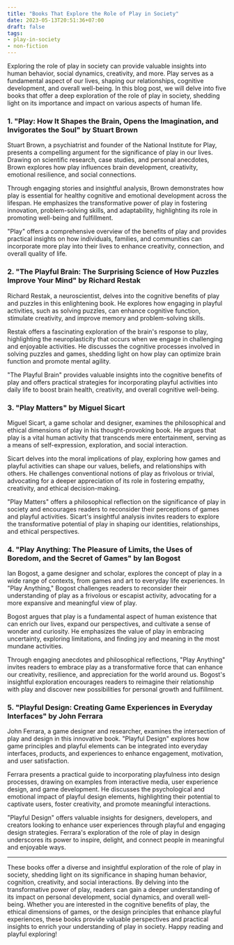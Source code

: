 ```yaml
---
title: "Books That Explore the Role of Play in Society"
date: 2023-05-13T20:51:36+07:00
draft: false
tags: 
- play-in-society
- non-fiction
---
```


Exploring the role of play in society can provide valuable insights into human behavior, social dynamics, creativity, and more. Play serves as a fundamental aspect of our lives, shaping our relationships, cognitive development, and overall well-being. In this blog post, we will delve into five books that offer a deep exploration of the role of play in society, shedding light on its importance and impact on various aspects of human life.

### 1. "Play: How It Shapes the Brain, Opens the Imagination, and Invigorates the Soul" by Stuart Brown

Stuart Brown, a psychiatrist and founder of the National Institute for Play, presents a compelling argument for the significance of play in our lives. Drawing on scientific research, case studies, and personal anecdotes, Brown explores how play influences brain development, creativity, emotional resilience, and social connections.

Through engaging stories and insightful analysis, Brown demonstrates how play is essential for healthy cognitive and emotional development across the lifespan. He emphasizes the transformative power of play in fostering innovation, problem-solving skills, and adaptability, highlighting its role in promoting well-being and fulfillment.

"Play" offers a comprehensive overview of the benefits of play and provides practical insights on how individuals, families, and communities can incorporate more play into their lives to enhance creativity, connection, and overall quality of life.

### 2. "The Playful Brain: The Surprising Science of How Puzzles Improve Your Mind" by Richard Restak

Richard Restak, a neuroscientist, delves into the cognitive benefits of play and puzzles in this enlightening book. He explores how engaging in playful activities, such as solving puzzles, can enhance cognitive function, stimulate creativity, and improve memory and problem-solving skills.

Restak offers a fascinating exploration of the brain's response to play, highlighting the neuroplasticity that occurs when we engage in challenging and enjoyable activities. He discusses the cognitive processes involved in solving puzzles and games, shedding light on how play can optimize brain function and promote mental agility.

"The Playful Brain" provides valuable insights into the cognitive benefits of play and offers practical strategies for incorporating playful activities into daily life to boost brain health, creativity, and overall cognitive well-being.

### 3. "Play Matters" by Miguel Sicart

Miguel Sicart, a game scholar and designer, examines the philosophical and ethical dimensions of play in his thought-provoking book. He argues that play is a vital human activity that transcends mere entertainment, serving as a means of self-expression, exploration, and social interaction.

Sicart delves into the moral implications of play, exploring how games and playful activities can shape our values, beliefs, and relationships with others. He challenges conventional notions of play as frivolous or trivial, advocating for a deeper appreciation of its role in fostering empathy, creativity, and ethical decision-making.

"Play Matters" offers a philosophical reflection on the significance of play in society and encourages readers to reconsider their perceptions of games and playful activities. Sicart's insightful analysis invites readers to explore the transformative potential of play in shaping our identities, relationships, and ethical perspectives.

### 4. "Play Anything: The Pleasure of Limits, the Uses of Boredom, and the Secret of Games" by Ian Bogost

Ian Bogost, a game designer and scholar, explores the concept of play in a wide range of contexts, from games and art to everyday life experiences. In "Play Anything," Bogost challenges readers to reconsider their understanding of play as a frivolous or escapist activity, advocating for a more expansive and meaningful view of play.

Bogost argues that play is a fundamental aspect of human existence that can enrich our lives, expand our perspectives, and cultivate a sense of wonder and curiosity. He emphasizes the value of play in embracing uncertainty, exploring limitations, and finding joy and meaning in the most mundane activities.

Through engaging anecdotes and philosophical reflections, "Play Anything" invites readers to embrace play as a transformative force that can enhance our creativity, resilience, and appreciation for the world around us. Bogost's insightful exploration encourages readers to reimagine their relationship with play and discover new possibilities for personal growth and fulfillment.

### 5. "Playful Design: Creating Game Experiences in Everyday Interfaces" by John Ferrara

John Ferrara, a game designer and researcher, examines the intersection of play and design in this innovative book. "Playful Design" explores how game principles and playful elements can be integrated into everyday interfaces, products, and experiences to enhance engagement, motivation, and user satisfaction.

Ferrara presents a practical guide to incorporating playfulness into design processes, drawing on examples from interactive media, user experience design, and game development. He discusses the psychological and emotional impact of playful design elements, highlighting their potential to captivate users, foster creativity, and promote meaningful interactions.

"Playful Design" offers valuable insights for designers, developers, and creators looking to enhance user experiences through playful and engaging design strategies. Ferrara's exploration of the role of play in design underscores its power to inspire, delight, and connect people in meaningful and enjoyable ways.

---

These books offer a diverse and insightful exploration of the role of play in society, shedding light on its significance in shaping human behavior, cognition, creativity, and social interactions. By delving into the transformative power of play, readers can gain a deeper understanding of its impact on personal development, social dynamics, and overall well-being. Whether you are interested in the cognitive benefits of play, the ethical dimensions of games, or the design principles that enhance playful experiences, these books provide valuable perspectives and practical insights to enrich your understanding of play in society. Happy reading and playful exploring!